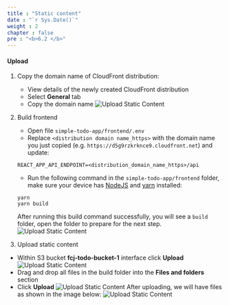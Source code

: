 ```yaml
---
title : "Static content"
date : "`r Sys.Date()`"
weight : 2
chapter : false
pre : "<b>6.2 </b>"
---
```

#### Upload
1. Copy the domain name of CloudFront distribution:
    - View details of the newly created CloudFront distribution
    - Select **General** tab
    - Copy the domain name
    ![Upload Static Content](../../../images/6-cloudfront-deployment/cloudfront_static_content_1.png)
2. Build frontend
    - Open file `simple-todo-app/frontend/.env`
    - Replace `<distribution domain name_https>` with the domain name you just copied (e.g. `https://d5g9rzkrknce9.cloudfront.net`) and update:
    ```
    REACT_APP_API_ENDPOINT=<distribution_domain_name_https>/api
    ```
    - Run the following command in the `simple-todo-app/frontend` folder, make sure your device has [NodeJS](https://nodejs.org/en) and [yarn](https://yarnpkg.com) installed:
    ```shell
    yarn
    yarn build
    ```

    After running this build command successfully, you will see a `build` folder, open the folder to prepare for the next step.
    ![Upload Static Content](../../../images/6-cloudfront-deployment/cloudfront_static_content_2.png)
3. Upload static content
  - Within S3 bucket **fcj-todo-bucket-1** interface click **Upload**
  ![Upload Static Content](../../../images/6-cloudfront-deployment/cloudfront_static_content_3.png)
  - Drag and drop all files in the build folder into the **Files and folders** section
  - Click **Upload**
  ![Upload Static Content](../../../images/6-cloudfront-deployment/cloudfront_static_content_4.png)
  After uploading, we will have files as shown in the image below:
  ![Upload Static Content](../../../images/6-cloudfront-deployment/cloudfront_static_content_5.png)